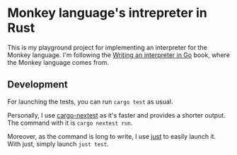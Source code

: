 # Monkey language's intrepreter in Rust

This is my playground project for implementing an interpreter for the Monkey language. I'm following the [Writing an interpreter in Go](https://interpreterbook.com/) book, where the Monkey language comes from.

## Development

For launching the tests, you can run `cargo test` as usual.

Personally, I use [cargo-nextest](https://github.com/nextest-rs/nextest) as it's faster and provides a shorter output. The command with it is `cargo nextest run`.

Moreover, as the command is long to write, I use [just](https://github.com/casey/just) to easily launch it. With just, simply launch `just test`.
